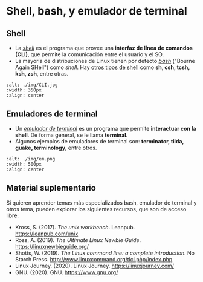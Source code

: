 # Shell, bash, y emulador de terminal

<div id="seccion1_2_1"/>

## Shell
* La [*shell*](https://en.wikipedia.org/wiki/Unix_shell) es el programa que provee una **interfaz de línea de comandos (CLI)**, que permite la comunicación entre el usuario y el SO. 
* La mayoría de distribuciones de Linux tienen por defecto [*bash*](https://www.gnu.org/software/bash/) ("Bourne Again SHell") como *shell*. Hay [otros tipos de shell](https://www.educba.com/types-of-shells-in-linux/) como **sh, csh, tcsh, ksh, zsh**, entre otras. 

```{image} ./img/CLI.jpg
:alt: ./img/CLI.jpg
:width: 350px
:align: center
```

<div id="seccion1_2_2"/>

## Emuladores de terminal
* Un [*emulador de terminal*](https://en.wikipedia.org/wiki/Terminal_emulator) es un programa que permite **interactuar con la shell**. De forma general, se le llama **terminal**. 
* Algunos ejemplos de emuladores de terminal son: **terminator, tilda, guake, terminology**, entre otros. 

```{image} ./img/em.png
:alt: ./img/em.png
:width: 500px
:align: center
```

<div id="seccion1_2_3"/>

## Material suplementario
Si quieren aprender temas más especializados bash, emulador de terminal y otros tema, pueden explorar los siguientes recursos, que son de acceso libre: 

* Kross, S. (2017). *The unix workbench*. Leanpub. <https://leanpub.com/unix>
* Ross, A. (2019). *The Ultimate Linux Newbie Guide*. <https://linuxnewbieguide.org/>
* Shotts, W. (2019). *The Linux command line: a complete introduction*. No Starch Press. <http://www.linuxcommand.org/tlcl.php/index.php>
* Linux Journey. (2020). Linux Journey. <https://linuxjourney.com/>
* GNU. (2020). GNU. <https://www.gnu.org/>